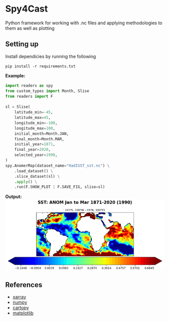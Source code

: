 # Spy4Cast

Python framework for working with .nc files and applying methodologies to them as well as plotting


## Setting up
Install dependicies by running the following
```console
pip install -r requirements.txt
```
**Example:**  
```python
import readers as spy
from custom_types import Month, Slise
from readers import F

sl = Slise(
    latitude_min=-45,
    latitude_max=45,
    longitude_min=-100,
    longitude_max=100,
    initial_month=Month.JAN,
    final_month=Month.MAR,
    initial_year=1871,
    final_year=2020,
    selected_year=1990,
)
spy.AnomerMap(dataset_name="HadISST_sst.nc") \
    .load_dataset() \
    .slice_dataset(sl) \
    .apply() \
    .run(F.SHOW_PLOT | F.SAVE_FIG, slise=sl)
```
**Output:**    
![Example 1 plot](examples/example01.png)


## References
- [xarray](https://xarray.pydata.org/en/stable/)
- [numpy](https://numpy.org/)
- [cartopy](https://scitools.org.uk/cartopy/docs/latest/)
- [matplotlib](https://matplotlib.org/stable/api/text_api.html#matplotlib.text.Text)
